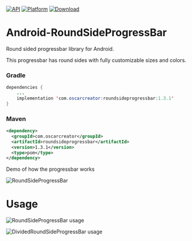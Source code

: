 [![API](https://img.shields.io/badge/API-18%2B-brightgreen.svg?style=flat)](https://android-arsenal.com/api?level=18)
[![Platform](https://img.shields.io/badge/platform-android-green.svg)](http://developer.android.com/index.html)
[ ![Download](https://api.bintray.com/packages/oscarcreator/RoundSideProgressBar/com.oscarcreator%3Aroundsideprogressbar/images/download.svg) ](https://bintray.com/oscarcreator/RoundSideProgressBar/com.oscarcreator%3Aroundsideprogressbar/_latestVersion)
# Android-RoundSideProgressBar

Round sided progressbar library for Android.

This progressbar has round sides with fully customizable sizes and colors. 

### Gradle
```java
dependencies {
    ...
    implementation 'com.oscarcreator:roundsideprogressbar:1.3.1'
}
```

### Maven
```xml
<dependency>
  <groupId>com.oscarcreator</groupId>
  <artifactId>roundsideprogressbar</artifactId>
  <version>1.3.1</version>
  <type>pom</type>
</dependency>
```

Demo of how the progressbar works

![RoundSideProgressBar][1]

# Usage

![RoundSideProgressBar usage][2]

![DividedRoundSideProgressBar usage][3]

[1]: https://raw.githubusercontent.com/OscarCreator/Android-RoundSideProgressBar/master/art/RoundSideProgressBar.gif
[2]: https://raw.githubusercontent.com/OscarCreator/Android-RoundSideProgressBar/master/art/RSPB_usage.png
[3]: https://raw.githubusercontent.com/OscarCreator/Android-RoundSideProgressBar/master/art/DRSPB_usage.png
